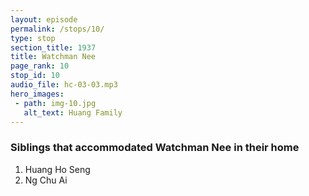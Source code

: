 ```yaml
---
layout: episode
permalink: /stops/10/
type: stop
section_title: 1937
title: Watchman Nee
page_rank: 10
stop_id: 10
audio_file: hc-03-03.mp3
hero_images:
 - path: img-10.jpg
   alt_text: Huang Family
---
```


### Siblings that accommodated Watchman Nee in their home

1. Huang Ho Seng
2. Ng Chu Ai

<!---
兄妹兩把倪弟兄接待到他們家中住
1. 黃和聲與
2. 黃慈愛
-->

<!--- TRANSCRIPT
Once he got off from the ship, Brother Nee was ushered to the home of Brother Huang Ho Seng and his younger sister, Ng Chu Ai. Remarkably, the house where Watchman Nee stayed is located on the very ground you stand on today, now the site of Meeting Hall #2 of the church in Manila! Years earlier, Brother Sammy Chan, the only grandson of Ng Chu Ai and grandnephew of Huang Ho Seng, generously offered this property to the church at a below-market rate before emigrating to the United States to pursue a career in medicine.
-->